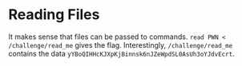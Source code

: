 # Reading Files

It makes sense that files can be passed to commands. `read PWN < /challenge/read_me` gives the flag. Interestingly, `/challenge/read_me` contains the data `yYBoQIHHcKJXpKjBinnsk6nJZeWpdSL0AsUh3oYJdvEcrt`.

